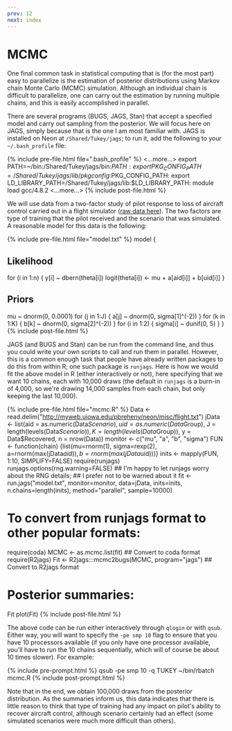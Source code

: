 ```yaml
---
prev: 12
next: index
---
```


# MCMC

One final common task in statistical computing that is (for the most part) easy
to parallelize is the estimation of posterior distributions using Markov chain
Monte Carlo (MCMC) simulation.  Although an individual chain is difficult to
parallelize, one can carry out the estimation by running multiple chains, and
this is easily accomplished in parallel.

There are several programs (BUGS, JAGS, Stan) that accept a specified model and
carry out sampling from the posterior.  We will focus here on JAGS, simply
because that is the one I am most familiar with.  JAGS is installed on Neon at
`/Shared/Tukey/jags`; to run it, add the following to your `~/.bash_profile` file:

{% include pre-file.html file=".bash_profile" %}
<...more...>
export PATH=~/bin:/Shared/Tukey/jags/bin:$PATH:
export PKG_CONFIG_PATH=/Shared/Tukey/jags/lib/pkgconfig:$PKG_CONFIG_PATH:
export LD_LIBRARY_PATH=/Shared/Tukey/jags/lib:$LD_LIBRARY_PATH:
module load gcc/4.8.2
<...more...>
{% include post-file.html %}

We will use data from a two-factor study of pilot response to loss of aircraft
control carried out in a flight simulator ([raw data here](misc/flight.txt)).
The two factors are type of training that the pilot received and the scenario
that was simulated.  A reasonable model for this data is the following:

{% include pre-file.html file="model.txt" %}
model {
  ## Likelihood
  for (i in 1:n) {
    y[i] ~ dbern(theta[i])
    logit(theta[i]) <- mu + a[aid[i]] + b[uid[i]]
  }
  
  ## Priors
  mu ~ dnorm(0, 0.0001)
  for (j in 1:J) {
    a[j] ~ dnorm(0, sigma[1]^(-2))
  }
  for (k in 1:K) {
    b[k] ~ dnorm(0, sigma[2]^(-2))
  }
  for (i in 1:2) {
    sigma[i] ~ dunif(0, 5)
  }
}
{% include post-file.html %}

JAGS (and BUGS and Stan) can be run from the command line, and thus you could
write your own scripts to call and run them in parallel.  However, this is a
common enough task that people have already written packages to do this from
within R; one such package is `runjags`.  Here is how we would fit the above
model in R (either interactively or not), here specifying that we want 10
chains, each with 10,000 draws (the default in `runjags` is a burn-in of 4,000,
so we're drawing 14,000 samples from each chain, but only keeping the last
10,000).

{% include pre-file.html file="mcmc.R" %}
Data <- read.delim("http://myweb.uiowa.edu/pbreheny/neon/misc/flight.txt")
jData <- list(aid = as.numeric(Data$Scenario),
              uid = as.numeric(Data$Group),
              J = length(levels(Data$Scenario)),
              K = length(levels(Data$Group)),
              y = Data$Recovered,
              n = nrow(Data))
monitor <- c("mu", "a", "b", "sigma")
FUN <- function(chain) {list(mu=rnorm(1), sigma=rexp(2), a=rnorm(max(jData$aid)), b=rnorm(max(jData$uid)))}
inits <- mapply(FUN, 1:10, SIMPLIFY=FALSE)
require(runjags)
runjags.options(rng.warning=FALSE) ## I'm happy to let runjags worry about the RNG details;
                                   ## I prefer not to be warned about it
fit <- run.jags("model.txt", monitor=monitor, data=jData, inits=inits, n.chains=length(inits), method="parallel", sample=10000)

# To convert from runjags format to other popular formats:
require(coda)
MCMC <- as.mcmc.list(fit) ## Convert to coda format
require(R2jags)
Fit <- R2jags:::mcmc2bugs(MCMC, program="jags") ## Convert to R2jags format

# Posterior summaries:
Fit
plot(Fit)
{% include post-file.html %}

The above code can be run either interactively through `qlogin` or with `qsub`.
Either way, you will want to specify the `-pe smp 10` flag to ensure that you
have 10 processors available (if you only have one processor available, you'll
have to run the 10 chains sequentially, which will of course be about 10 times
slower).  For example:

{% include pre-prompt.html %}
qsub -pe smp 10 -q TUKEY ~/bin/rbatch mcmc.R
{% include post-prompt.html %}

Note that in the end, we obtain 100,000 draws from the posterior distribution.  As the summaries inform us, this data indicates that there is little reason to think that type of training had any impact on pilot's ability to recover aircraft control, although scenario certainly had an effect (some simulated scenarios were much more difficult than others).
